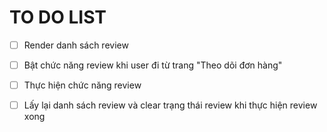 # TO DO LIST

- [ ] Render danh sách review

- [ ] Bật chức năng review khi user đi từ trang "Theo dõi đơn hàng"

- [ ] Thực hiện chức năng review

- [ ] Lấy lại danh sách review và clear trạng thái review khi thực hiện review xong